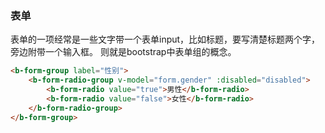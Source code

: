 ### 表单
表单的一项经常是一些文字带一个表单input，比如标题，要写清楚标题两个字，旁边附带一个输入框。
则就是bootstrap中表单组的概念。
```html
<b-form-group label="性别">
    <b-form-radio-group v-model="form.gender" :disabled="disabled">
        <b-form-radio value="true">男性</b-form-radio>
        <b-form-radio value="false">女性</b-form-radio>
    </b-form-radio-group>
</b-form-group>
```